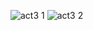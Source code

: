![act3 1](https://user-images.githubusercontent.com/69489379/111246536-a9463680-85c3-11eb-9897-5dead93135f8.JPG)
![act3 2](https://user-images.githubusercontent.com/69489379/111246545-ad725400-85c3-11eb-8ca1-f9ef63a1a3fd.JPG)
